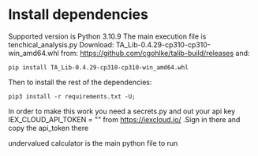 # Install dependencies

Supported version is Python 3.10.9
The main execution file is tenchical_analysis.py
Download:
TA_Lib-0.4.29-cp310-cp310-win_amd64.whl
from: https://github.com/cgohlke/talib-build/releases
and:
```
pip install TA_Lib-0.4.29-cp310-cp310-win_amd64.whl
```
Then to install the rest of the dependencies:
```
pip3 install -r requirements.txt -U;
```
In order to make this work you need a secrets.py 
and out your api key IEX_CLOUD_API_TOKEN = "" from https://iexcloud.io/ 
.Sign in there and copy the api_token there

undervalued calculator is the main python file to run